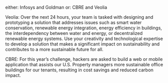 either: Infosys and Goldman
or: CBRE and Veolia

Veolia: Over the next 24 hours, your team is tasked with designing and prototyping a solution that addresses issues such as smart water conservation, renewable energy integration, energy efficiency in buildings, the interdependency between water and energy, or decentralized renewable energy systems. Use your creativity and technological expertise to develop a solution that makes a significant impact on sustainability and contributes to a more sustainable future for all.

CBRE: For this year’s challenge, hackers are asked to build a web or mobile application that assists our U.S. Property managers more sustainable office buildings for our tenants, resulting in cost savings and reduced carbon impact.
